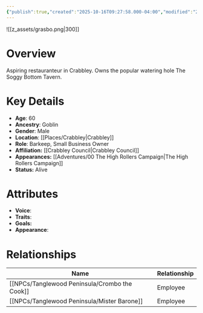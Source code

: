 ```yaml
---
{"publish":true,"created":"2025-10-16T09:27:58.000-04:00","modified":"2025-10-16T14:04:02.443-04:00","published":"2025-10-16T14:04:02.443-04:00","cssclasses":"","Age":"60","Ancestry":"Goblin","Gender":"Male","Location":["[[Crabbley]]"],"Role":["Barkeep, Small Business Owner"],"Affiliation":["[[Crabbley Council]]"],"Appearances":["[[00 The High Rollers Campaign|The High Rollers Campaign]]"],"Status":"Alive"}
---
```


![[z_assets/grasbo.png|300]]

# Overview
Aspiring restauranteur in Crabbley. Owns the popular watering hole The Soggy Bottom Tavern.

# Key Details
- **Age**: 60
- **Ancestry**: Goblin
- **Gender**: Male
- **Location**: [[Places/Crabbley\|Crabbley]]
- **Role**: Barkeep, Small Business Owner
- **Affiliation:** [[Crabbley Council\|Crabbley Council]]
- **Appearances:** [[Adventures/00 The High Rollers Campaign\|The High Rollers Campaign]]
- **Status:** Alive

# Attributes
- **Voice**: 
- **Traits**: 
- **Goals:** 
- **Appearance**: 

# Relationships

| Name                | Relationship |
| ------------------- | ------------ |
| [[NPCs/Tanglewood Peninsula/Crombo the Cook]] | Employee     |
| [[NPCs/Tanglewood Peninsula/Mister Barone]]   | Employee     |
